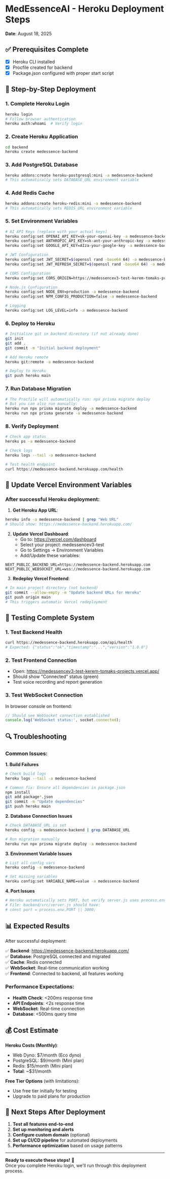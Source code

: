 # MedEssenceAI - Heroku Deployment Steps
**Date**: August 18, 2025

## ✅ Prerequisites Complete
- [x] Heroku CLI installed
- [x] Procfile created for backend
- [x] Package.json configured with proper start script

## 🚀 Step-by-Step Deployment

### 1. Complete Heroku Login
```bash
heroku login
# Follow browser authentication
heroku auth:whoami  # Verify login
```

### 2. Create Heroku Application
```bash
cd backend
heroku create medessence-backend
```

### 3. Add PostgreSQL Database
```bash
heroku addons:create heroku-postgresql:mini -a medessence-backend
# This automatically sets DATABASE_URL environment variable
```

### 4. Add Redis Cache
```bash
heroku addons:create heroku-redis:mini -a medessence-backend  
# This automatically sets REDIS_URL environment variable
```

### 5. Set Environment Variables
```bash
# AI API Keys (replace with your actual keys)
heroku config:set OPENAI_API_KEY=sk-your-openai-key -a medessence-backend
heroku config:set ANTHROPIC_API_KEY=sk-ant-your-anthropic-key -a medessence-backend
heroku config:set GOOGLE_API_KEY=AIza-your-google-key -a medessence-backend

# JWT Configuration
heroku config:set JWT_SECRET=$(openssl rand -base64 64) -a medessence-backend
heroku config:set JWT_REFRESH_SECRET=$(openssl rand -base64 64) -a medessence-backend

# CORS Configuration
heroku config:set CORS_ORIGIN=https://medessencev3-test-kerem-tomaks-projects.vercel.app -a medessence-backend

# Node.js Configuration
heroku config:set NODE_ENV=production -a medessence-backend
heroku config:set NPM_CONFIG_PRODUCTION=false -a medessence-backend

# Logging
heroku config:set LOG_LEVEL=info -a medessence-backend
```

### 6. Deploy to Heroku
```bash
# Initialize git in backend directory (if not already done)
git init
git add .
git commit -m "Initial backend deployment"

# Add Heroku remote
heroku git:remote -a medessence-backend

# Deploy to Heroku
git push heroku main
```

### 7. Run Database Migration
```bash
# The Procfile will automatically run: npx prisma migrate deploy
# But you can also run manually:
heroku run npx prisma migrate deploy -a medessence-backend
heroku run npx prisma generate -a medessence-backend
```

### 8. Verify Deployment
```bash
# Check app status
heroku ps -a medessence-backend

# Check logs
heroku logs --tail -a medessence-backend

# Test health endpoint
curl https://medessence-backend.herokuapp.com/health
```

## 🔧 Update Vercel Environment Variables

### After successful Heroku deployment:

1. **Get Heroku App URL**:
```bash
heroku info -a medessence-backend | grep "Web URL"
# Should show: https://medessence-backend.herokuapp.com/
```

2. **Update Vercel Dashboard**:
   - Go to: https://vercel.com/dashboard
   - Select your project: medessencev3-test
   - Go to Settings → Environment Variables
   - Add/Update these variables:

```env
NEXT_PUBLIC_BACKEND_URL=https://medessence-backend.herokuapp.com
NEXT_PUBLIC_WEBSOCKET_URL=wss://medessence-backend.herokuapp.com
```

3. **Redeploy Vercel Frontend**:
```bash
# In main project directory (not backend)
git commit --allow-empty -m "Update backend URLs for Heroku"
git push origin main
# This triggers automatic Vercel redeployment
```

## 🧪 Testing Complete System

### 1. Test Backend Health
```bash
curl https://medessence-backend.herokuapp.com/api/health
# Expected: {"status":"ok","timestamp":"...","version":"1.0.0"}
```

### 2. Test Frontend Connection
- Open: https://medessencev3-test-kerem-tomaks-projects.vercel.app/
- Should show "Connected" status (green)
- Test voice recording and report generation

### 3. Test WebSocket Connection
In browser console on frontend:
```javascript
// Should see WebSocket connection established
console.log('WebSocket status:', socket.connected);
```

## 🔍 Troubleshooting

### Common Issues:

**1. Build Failures**
```bash
# Check build logs
heroku logs --tail -a medessence-backend

# Common fix: Ensure all dependencies in package.json
npm install
git add package*.json
git commit -m "Update dependencies"
git push heroku main
```

**2. Database Connection Issues**
```bash
# Check DATABASE_URL is set
heroku config -a medessence-backend | grep DATABASE_URL

# Run migration manually
heroku run npx prisma migrate deploy -a medessence-backend
```

**3. Environment Variable Issues**
```bash
# List all config vars
heroku config -a medessence-backend

# Set missing variables
heroku config:set VARIABLE_NAME=value -a medessence-backend
```

**4. Port Issues**
```bash
# Heroku automatically sets PORT, but verify server.js uses process.env.PORT
# File: backend/src/server.js should have:
# const port = process.env.PORT || 3000;
```

## 📊 Expected Results

After successful deployment:

✅ **Backend**: https://medessence-backend.herokuapp.com/  
✅ **Database**: PostgreSQL connected and migrated  
✅ **Cache**: Redis connected  
✅ **WebSocket**: Real-time communication working  
✅ **Frontend**: Connected to backend, all features working  

### Performance Expectations:
- **Health Check**: <200ms response time
- **API Endpoints**: <2s response time  
- **WebSocket**: Real-time connection
- **Database**: <500ms query time

## 💰 Cost Estimate

**Heroku Costs (Monthly)**:
- Web Dyno: $7/month (Eco dyno)
- PostgreSQL: $9/month (Mini plan)  
- Redis: $15/month (Mini plan)
- **Total**: ~$31/month

**Free Tier Options** (with limitations):
- Use free tier initially for testing
- Upgrade to paid plans for production

## 🚀 Next Steps After Deployment

1. **Test all features end-to-end**
2. **Set up monitoring and alerts**
3. **Configure custom domain** (optional)
4. **Set up CI/CD pipeline** for automated deployments
5. **Performance optimization** based on usage patterns

---

**Ready to execute these steps!** 🎯  
Once you complete Heroku login, we'll run through this deployment process.